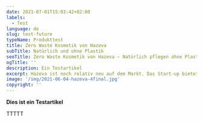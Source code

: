 ```yaml
---
date: 2021-07-01T15:03:42+02:00
labels:
  - Test
language: de
slug: test-future
typeName: Produkttest
title: Zero Waste Kosmetik von Hazeva
subTitle: Natürlich und ohne Plastik
seoTitle: Zero Waste Kosmetik von Hazeva – Natürlich pflegen ohne Plastik
ogTitle: ''
description: Ein Testartikel
excerpt: Hazeva ist noch relativ neu auf dem Markt. Das Start-up bietet Zero Waste Kosmetik an. Ich habe einige der Produkte getestet und möchte sie Euch heute gerne vorstellen. Neben einem Körperöl und einem festen Conditioner habe ich auch die Zahnpflegeprodukte ausprobiert.
image: '/img/2021-06-04-hazeva-4final.jpg'
copyright: ''
---
```


**Dies ist ein Testartikel**

TTTTT
